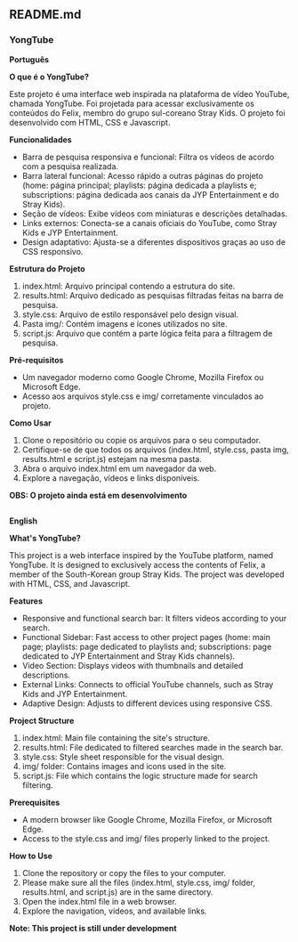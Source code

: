 ## **README.md**

### **YongTube**

**Português**

**O que é o YongTube?**

Este projeto é uma interface web inspirada na plataforma de vídeo YouTube, chamada YongTube. Foi projetada para acessar exclusivamente os conteúdos do Felix, membro do grupo sul-coreano Stray Kids. O projeto foi desenvolvido com HTML, CSS e Javascript.

**Funcionalidades**

- Barra de pesquisa responsiva e funcional: Filtra os vídeos de acordo com a pesquisa realizada.
- Barra lateral funcional: Acesso rápido a outras páginas do projeto (home: página principal; playlists: página dedicada a playlists e; subscriptions: página dedicada aos canais da JYP Entertainment e do Stray Kids).
- Seção de vídeos: Exibe vídeos com miniaturas e descrições detalhadas.
- Links externos: Conecta-se a canais oficiais do YouTube, como Stray Kids e JYP Entertainment.
- Design adaptativo: Ajusta-se a diferentes dispositivos graças ao uso de CSS responsivo.

**Estrutura do Projeto**

1. index.html: Arquivo principal contendo a estrutura do site.
2. results.html: Arquivo dedicado as pesquisas filtradas feitas na barra de pesquisa.
3. style.css: Arquivo de estilo responsável pelo design visual.
4. Pasta img/: Contém imagens e ícones utilizados no site.
5. script.js: Arquivo que contém a parte lógica feita para a filtragem de pesquisa.

**Pré-requisitos**

- Um navegador moderno como Google Chrome, Mozilla Firefox ou Microsoft Edge.
- Acesso aos arquivos style.css e img/ corretamente vinculados ao projeto.

**Como Usar**

1. Clone o repositório ou copie os arquivos para o seu computador.
2. Certifique-se de que todos os arquivos (index.html, style.css, pasta img, results.html e script.js) estejam na mesma pasta.
3. Abra o arquivo index.html em um navegador da web.
4. Explore a navegação, vídeos e links disponíveis.

**OBS: O projeto ainda está em desenvolvimento**

##

**English**

**What's YongTube?**

This project is a web interface inspired by the YouTube platform, named YongTube. It is designed to exclusively access the contents of Felix, a member of the South-Korean group Stray Kids. The project was developed with HTML, CSS, and Javascript.

**Features**

- Responsive and functional search bar: It filters videos according to your search. 
- Functional Sidebar: Fast access to other project pages (home: main page; playlists: page dedicated to playlists and; subscriptions: page dedicated to JYP Entertainment and Stray Kids channels).
- Video Section: Displays videos with thumbnails and detailed descriptions.
- External Links: Connects to official YouTube channels, such as Stray Kids and JYP Entertainment.
- Adaptive Design: Adjusts to different devices using responsive CSS.

**Project Structure**
1. index.html: Main file containing the site's structure.
2. results.html: File dedicated to filtered searches made in the search bar.
3. style.css: Style sheet responsible for the visual design.
4. img/ folder: Contains images and icons used in the site.
5. script.js: File which contains the logic structure made for search filtering.

**Prerequisites**

- A modern browser like Google Chrome, Mozilla Firefox, or Microsoft Edge.
- Access to the style.css and img/ files properly linked to the project.

**How to Use**

1. Clone the repository or copy the files to your computer.
2. Please make sure all the files (index.html, style.css, img/ folder, results.html, and script.js) are in the same directory.
3. Open the index.html file in a web browser.
4. Explore the navigation, videos, and available links.

**Note: This project is still under development**
